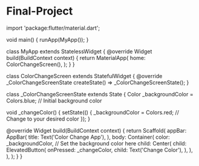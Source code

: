 # Final-Project


import 'package:flutter/material.dart';

void main() {
  runApp(MyApp());
}

class MyApp extends StatelessWidget {
  @override
  Widget build(BuildContext context) {
    return MaterialApp(
      home: ColorChangeScreen(),
    );
  }
}

class ColorChangeScreen extends StatefulWidget {
  @override
  _ColorChangeScreenState createState() => _ColorChangeScreenState();
}

class _ColorChangeScreenState extends State<ColorChangeScreen> {
  Color _backgroundColor = Colors.blue; // Initial background color

  void _changeColor() {
    setState(() {
      _backgroundColor = Colors.red; // Change to your desired color
    });
  }

  @override
  Widget build(BuildContext context) {
    return Scaffold(
      appBar: AppBar(
        title: Text('Color Change App'),
      ),
      body: Container(
        color: _backgroundColor, // Set the background color here
        child: Center(
          child: ElevatedButton(
            onPressed: _changeColor,
            child: Text('Change Color'),
          ),
        ),
      ),
    );
  }
}
